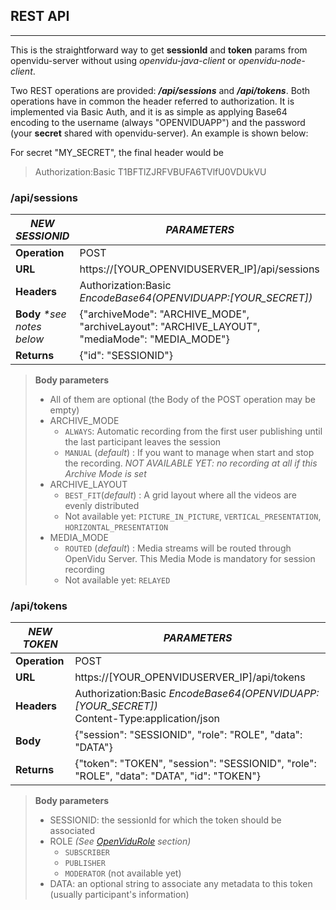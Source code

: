 <h2 id="section-title">REST API</h2>
<hr>

This is the straightforward way to get **sessionId** and **token** params from openvidu-server without using _openvidu-java-client_ or _openvidu-node-client_.

Two REST operations are provided: ***/api/sessions*** and ***/api/tokens***.
Both operations have in common the header referred to authorization. It is implemented via Basic Auth, and it is as simple as applying Base64 encoding to the username (always "OPENVIDUAPP") and the password (your **secret** shared with openvidu-server). An example is shown below:

For secret "MY_SECRET", the final header would be

> Authorization:Basic T1BFTlZJRFVBUFA6TVlfU0VDUkVU

### /api/sessions

| _NEW SESSIONID_ | _PARAMETERS_ |
| ---------       | -- |
| **Operation** | POST |
| **URL** | https://[YOUR_OPENVIDUSERVER_IP]/api/sessions |
| **Headers** | Authorization:Basic _EncodeBase64(OPENVIDUAPP:[YOUR_SECRET])_ |
| **Body** _*see notes below_ | {"archiveMode": "ARCHIVE_MODE", "archiveLayout": "ARCHIVE_LAYOUT", "mediaMode": "MEDIA_MODE"} |
| **Returns** | {"id": "SESSIONID"} |

> **Body parameters**
>
> - All of them are optional (the Body of the POST operation may be empty)
> - ARCHIVE_MODE
>     - `ALWAYS`: Automatic recording from the first user publishing until the last participant leaves the session
>     - `MANUAL` (_default_) : If you want to manage when start and stop the recording. _NOT AVAILABLE YET: no recording at all if this Archive Mode is set_
> - ARCHIVE_LAYOUT
>     - `BEST_FIT`(_default_) : A grid layout where all the videos are evenly distributed
>     - Not available yet: `PICTURE_IN_PICTURE`, `VERTICAL_PRESENTATION`, `HORIZONTAL_PRESENTATION`
> - MEDIA_MODE
>     - `ROUTED` (_default_) : Media streams will be routed through OpenVidu Server. This Media Mode is mandatory for session recording
>     - Not available yet: `RELAYED`

### /api/tokens

| _NEW TOKEN_   | _PARAMETERS_                                                                                    |
| ------------- | ----------------------------------------------------------------------------------------------- |
| **Operation** | POST                                                                                            |
| **URL**       | https://[YOUR_OPENVIDUSERVER_IP]/api/tokens                                                     |
| **Headers**   | Authorization:Basic _EncodeBase64(OPENVIDUAPP:[YOUR_SECRET])_<br/>Content-Type:application/json |
| **Body**      | {"session": "SESSIONID", "role": "ROLE", "data": "DATA"}                                        |
| **Returns**   | {"token": "TOKEN", "session": "SESSIONID", "role": "ROLE", "data": "DATA", "id": "TOKEN"}       |


> **Body parameters**
> 
> - SESSIONID: the sessionId for which the token should be associated
> - ROLE _(See [OpenViduRole](/reference-docs/openvidu-java-client#openvidurole) section)_
>     - `SUBSCRIBER`
>     - `PUBLISHER`
>     - `MODERATOR` (not available yet)
> - DATA: an optional string to associate any metadata to this token (usually participant's information)

